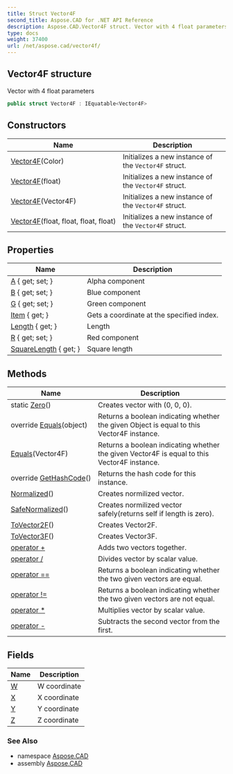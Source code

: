 ```yaml
---
title: Struct Vector4F
second_title: Aspose.CAD for .NET API Reference
description: Aspose.CAD.Vector4F struct. Vector with 4 float parameters
type: docs
weight: 37400
url: /net/aspose.cad/vector4f/
---
```

## Vector4F structure

Vector with 4 float parameters

```csharp
public struct Vector4F : IEquatable<Vector4F>
```

## Constructors

| Name | Description |
| --- | --- |
| [Vector4F](vector4f/#constructor)(Color) | Initializes a new instance of the `Vector4F` struct. |
| [Vector4F](vector4f/#constructor_2)(float) | Initializes a new instance of the `Vector4F` struct. |
| [Vector4F](vector4f/#constructor_1)(Vector4F) | Initializes a new instance of the `Vector4F` struct. |
| [Vector4F](vector4f/#constructor_3)(float, float, float, float) | Initializes a new instance of the `Vector4F` struct. |

## Properties

| Name | Description |
| --- | --- |
| [A](../../aspose.cad/vector4f/a/) { get; set; } | Alpha component |
| [B](../../aspose.cad/vector4f/b/) { get; set; } | Blue component |
| [G](../../aspose.cad/vector4f/g/) { get; set; } | Green component |
| [Item](../../aspose.cad/vector4f/item/) { get; } | Gets a coordinate at the specified index. |
| [Length](../../aspose.cad/vector4f/length/) { get; } | Length |
| [R](../../aspose.cad/vector4f/r/) { get; set; } | Red component |
| [SquareLength](../../aspose.cad/vector4f/squarelength/) { get; } | Square length |

## Methods

| Name | Description |
| --- | --- |
| static [Zero](../../aspose.cad/vector4f/zero/)() | Creates vector with (0, 0, 0). |
| override [Equals](../../aspose.cad/vector4f/equals/#equals_1)(object) | Returns a boolean indicating whether the given Object is equal to this Vector4F instance. |
| [Equals](../../aspose.cad/vector4f/equals/#equals)(Vector4F) | Returns a boolean indicating whether the given Vector4F is equal to this Vector4F instance. |
| override [GetHashCode](../../aspose.cad/vector4f/gethashcode/)() | Returns the hash code for this instance. |
| [Normalized](../../aspose.cad/vector4f/normalized/)() | Creates normilized vector. |
| [SafeNormalized](../../aspose.cad/vector4f/safenormalized/)() | Creates normilized vector safely(returns self if length is zero). |
| [ToVector2F](../../aspose.cad/vector4f/tovector2f/)() | Creates Vector2F. |
| [ToVector3F](../../aspose.cad/vector4f/tovector3f/)() | Creates Vector3F. |
| [operator +](../../aspose.cad/vector4f/op_addition/) | Adds two vectors together. |
| [operator /](../../aspose.cad/vector4f/op_division/) | Divides vector by scalar value. |
| [operator ==](../../aspose.cad/vector4f/op_equality/) | Returns a boolean indicating whether the two given vectors are equal. |
| [operator !=](../../aspose.cad/vector4f/op_inequality/) | Returns a boolean indicating whether the two given vectors are not equal. |
| [operator *](../../aspose.cad/vector4f/op_multiply/) | Multiplies vector by scalar value. |
| [operator -](../../aspose.cad/vector4f/op_subtraction/) | Subtracts the second vector from the first. |

## Fields

| Name | Description |
| --- | --- |
| [W](../../aspose.cad/vector4f/w/) | W coordinate |
| [X](../../aspose.cad/vector4f/x/) | X coordinate |
| [Y](../../aspose.cad/vector4f/y/) | Y coordinate |
| [Z](../../aspose.cad/vector4f/z/) | Z coordinate |

### See Also

* namespace [Aspose.CAD](../../aspose.cad/)
* assembly [Aspose.CAD](../../)


